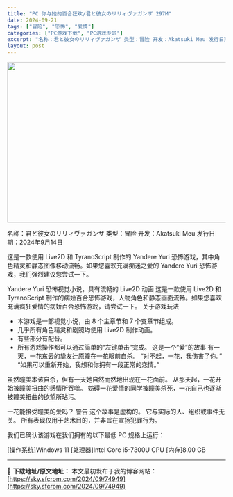 ```yaml
---
title: "PC 你与她的百合狂欢/君と彼女のリリィヴァガンザ 297M"
date: 2024-09-21
tags: ["冒险", "恐怖", "爱情"]
categories: ["PC游戏下载", "PC游戏专区"]
excerpt: "名称：君と彼女のリリィヴァガンザ 类型：冒险 开发：Akatsuki Meu 发行日期：2024年9月14日 这是一款使用 Live2D 和 TyranoScript 制作的 Yandere Yuri 恐怖游戏，其中角色精灵和静态图像移动流畅。如果您喜欢充满痴迷之爱的 Yandere Yuri 恐怖&hellip;"
layout: post
---
```


<img class="aligncenter size-full wp-image-74950" src="https://sky.sfcrom.com/wp-content/uploads/2024/09/2024092105135688.webp" alt="" width="660" height="370" />

名称：君と彼女のリリィヴァガンザ
类型：冒险
开发：Akatsuki Meu
发行日期：2024年9月14日

这是一款使用 Live2D 和 TyranoScript 制作的 Yandere Yuri 恐怖游戏，其中角色精灵和静态图像移动流畅。如果您喜欢充满痴迷之爱的 Yandere Yuri 恐怖游戏，我们强烈建议您尝试一下。

Yandere Yuri 恐怖视觉小说，具有流畅的 Live2D 动画
这是一款使用 Live2D 和 TyranoScript 制作的病娇百合恐怖游戏，人物角色和静态画面流畅。如果您喜欢充满疯狂爱情的病娇百合恐怖游戏，请尝试一下。
关于游戏玩法
- 本游戏是一部视觉小说，由 8 个主章节和 7 个支章节组成。
- 几乎所有角色精灵和剧照均使用 Live2D 制作动画。
- 有些部分有配音。
- 所有游戏操作都可以通过简单的“左键单击”完成。
这是一个“爱”的故事
有一天，一花东云的挚友辻原瞳在一花眼前自杀。
“对不起，一花，我伤害了你。”
“如果可以重新开始，我想和你拥有一段正常的恋情。”

虽然瞳美本该自杀，但有一天她自然而然地出现在一花面前。
从那天起，一花开始被瞳美扭曲的感情所吞噬。
妨碍一花爱情的同学被瞳美杀死，一花自己也逐渐被瞳美扭曲的欲望所玷污。

一花能接受瞳美的爱吗？
警告
这个故事是虚构的。
它与实际的人、组织或事件无关。
所有表现仅用于艺术目的，并非旨在宣扬犯罪行为。

我们已确认该游戏在我们拥有的以下最低 PC 规格上运行：

[操作系统]Windows 11
[处理器]Intel Core i5-7300U CPU
[内存]8.00 GB

---
📖 **下载地址/原文地址：** 本文最初发布于我的博客网站：[https://sky.sfcrom.com/2024/09/74949](https://sky.sfcrom.com/2024/09/74949)
